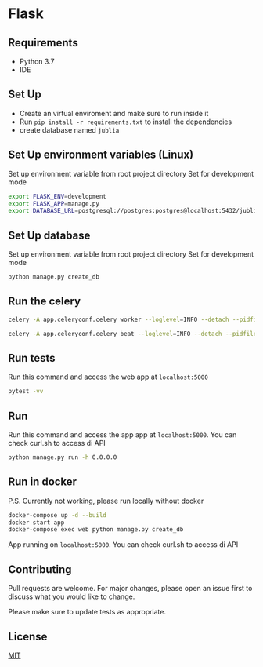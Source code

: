# Flask

## Requirements

- Python 3.7
- IDE

## Set Up

- Create an virtual enviroment and make sure to run inside it
- Run `pip install -r requirements.txt` to install the dependencies
- create database named `jublia`

## Set Up environment variables (Linux)

Set up environment variable from root project directory
Set for development mode

```bash
export FLASK_ENV=development
export FLASK_APP=manage.py
export DATABASE_URL=postgresql://postgres:postgres@localhost:5432/jublia
```

## Set Up database

Set up environment variable from root project directory
Set for development mode

```bash
python manage.py create_db
```

## Run the celery

```bash
celery -A app.celeryconf.celery worker --loglevel=INFO --detach --pidfile=''

celery -A app.celeryconf.celery beat --loglevel=INFO --detach --pidfile=''
```

## Run tests

Run this command and access the web app at `localhost:5000`

```bash
pytest -vv
```

## Run

Run this command and access the app app at `localhost:5000`. You can check curl.sh to access di API

```bash
python manage.py run -h 0.0.0.0
```

## Run in docker

P.S. Currently not working, please run locally without docker

```bash
docker-compose up -d --build
docker start app
docker-compose exec web python manage.py create_db
```

App running on `localhost:5000`. You can check curl.sh to access di API

## Contributing

Pull requests are welcome. For major changes, please open an issue first to discuss what you would like to change.

Please make sure to update tests as appropriate.

## License

[MIT](https://choosealicense.com/licenses/mit/)
